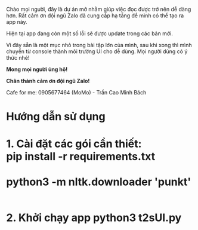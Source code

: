 Chào mọi người, đây là dự án mở nhằm giúp việc đọc được trở nên dễ dàng hơn. 
Rất cảm ơn đội ngũ Zalo đã cung cấp hạ tầng để mình có thể tạo ra app này.

Hiện tại app đang còn một số lỗi sẽ được update trong các bản mới.

Vì đây sẵn là một mục nhỏ trong bài tập lớn của mình, sau khi xong thì mình chuyển từ console thành môi trường UI cho dễ dùng.
Mọi người dùng có ý thức nhé!

<strong>Mong mọi người ủng hộ!</strong>

<strong>Chân thành cảm ơn đội ngũ Zalo!</strong>

Cafe for me: 0905677464 (MoMo) - Trần Cao Minh Bách

<h1>Hướng dẫn sử dụng<h1>
1. <strong>Cài đặt các gói cần thiết:</strong>
<br>pip install -r requirements.txt
<br><br>python3 -m nltk.downloader 'punkt'

<br>2. <strong>Khởi chạy app</strong>
python3 t2sUI.py

